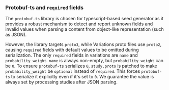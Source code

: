### Protobuf-ts and `required` fields

The `protobuf-ts` library is chosen for typescript-based seed generator as it
provides a robust mechanism to detect and report unknown fields and invalid
values when parsing a content from object-like representation (such as JSON).

However, the library targets `proto3`, while Variations proto files use
`proto2`, causing `required` fields with default values to be omitted during
serialization. The only `required` fields in variations are `name` and
`probability_weight`. `name` is always non-empty, but `probability_weight` can
be `0`. To ensure `protobuf-ts` serializes `0`, `study.proto` is patched to make
`probability_weight` be `optional` instead of `required`. This forces
`protobuf-ts` to serialize it explicitly even if it's set to `0`. We guarantee
the value is always set by processing studies after JSON parsing.
